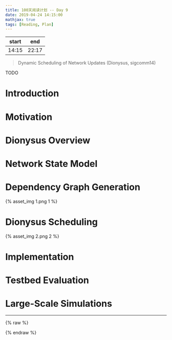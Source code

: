```yaml
---
title: 100天阅读计划 -- Day 9
date: 2019-04-24 14:15:00
mathjax: true
tags: [Reading, Plan]
---
```



|start | end  |
|----  | -----|
|14:15 | 22:17|

> Dynamic Scheduling of Network Updates (Dionysus, sigcomm14)

TODO


# Introduction


# Motivation

# Dionysus Overview


# Network State Model


# Dependency Graph Generation

{% asset_img 1.png 1 %}

# Dionysus Scheduling

{% asset_img 2.png 2 %}

# Implementation


# Testbed Evaluation


# Large-Scale Simulations


--------

{% raw %}

{% endraw %}


